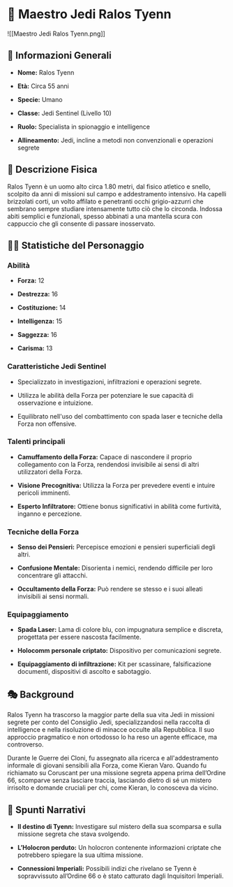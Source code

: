 # 📘 Maestro Jedi Ralos Tyenn

![[Maestro Jedi Ralos Tyenn.png]]

## 📌 Informazioni Generali

- **Nome:** Ralos Tyenn
    
- **Età:** Circa 55 anni
    
- **Specie:** Umano
    
- **Classe:** Jedi Sentinel (Livello 10)
    
- **Ruolo:** Specialista in spionaggio e intelligence
    
- **Allineamento:** Jedi, incline a metodi non convenzionali e operazioni segrete
    

## 🎨 Descrizione Fisica

Ralos Tyenn è un uomo alto circa 1.80 metri, dal fisico atletico e snello, scolpito da anni di missioni sul campo e addestramento intensivo. Ha capelli brizzolati corti, un volto affilato e penetranti occhi grigio-azzurri che sembrano sempre studiare intensamente tutto ciò che lo circonda. Indossa abiti semplici e funzionali, spesso abbinati a una mantella scura con cappuccio che gli consente di passare inosservato.

## 🧙‍♂️ Statistiche del Personaggio

### Abilità

- **Forza:** 12
    
- **Destrezza:** 16
    
- **Costituzione:** 14
    
- **Intelligenza:** 15
    
- **Saggezza:** 16
    
- **Carisma:** 13
    

### Caratteristiche Jedi Sentinel

- Specializzato in investigazioni, infiltrazioni e operazioni segrete.
    
- Utilizza le abilità della Forza per potenziare le sue capacità di osservazione e intuizione.
    
- Equilibrato nell'uso del combattimento con spada laser e tecniche della Forza non offensive.
    

### Talenti principali

- **Camuffamento della Forza:** Capace di nascondere il proprio collegamento con la Forza, rendendosi invisibile ai sensi di altri utilizzatori della Forza.
    
- **Visione Precognitiva:** Utilizza la Forza per prevedere eventi e intuire pericoli imminenti.
    
- **Esperto Infiltratore:** Ottiene bonus significativi in abilità come furtività, inganno e percezione.
    

### Tecniche della Forza

- **Senso dei Pensieri:** Percepisce emozioni e pensieri superficiali degli altri.
    
- **Confusione Mentale:** Disorienta i nemici, rendendo difficile per loro concentrare gli attacchi.
    
- **Occultamento della Forza:** Può rendere se stesso e i suoi alleati invisibili ai sensi normali.
    

### Equipaggiamento

- **Spada Laser:** Lama di colore blu, con impugnatura semplice e discreta, progettata per essere nascosta facilmente.
    
- **Holocomm personale criptato:** Dispositivo per comunicazioni segrete.
    
- **Equipaggiamento di infiltrazione:** Kit per scassinare, falsificazione documenti, dispositivi di ascolto e sabotaggio.
    

## 🎭 Background

Ralos Tyenn ha trascorso la maggior parte della sua vita Jedi in missioni segrete per conto del Consiglio Jedi, specializzandosi nella raccolta di intelligence e nella risoluzione di minacce occulte alla Repubblica. Il suo approccio pragmatico e non ortodosso lo ha reso un agente efficace, ma controverso.

Durante le Guerre dei Cloni, fu assegnato alla ricerca e all'addestramento informale di giovani sensibili alla Forza, come Kieran Varo. Quando fu richiamato su Coruscant per una missione segreta appena prima dell’Ordine 66, scomparve senza lasciare traccia, lasciando dietro di sé un mistero irrisolto e domande cruciali per chi, come Kieran, lo conosceva da vicino.

## 🧩 Spunti Narrativi

- **Il destino di Tyenn:** Investigare sul mistero della sua scomparsa e sulla missione segreta che stava svolgendo.
    
- **L’Holocron perduto:** Un holocron contenente informazioni criptate che potrebbero spiegare la sua ultima missione.
    
- **Connessioni Imperiali:** Possibili indizi che rivelano se Tyenn è sopravvissuto all’Ordine 66 o è stato catturato dagli Inquisitori Imperiali.